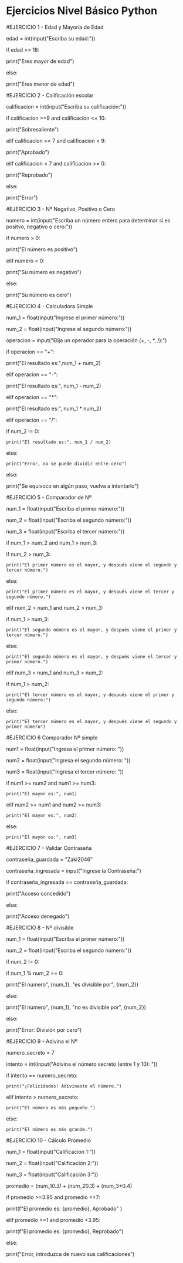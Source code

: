 # Ejercicios Nivel Básico Python

#EJERCICIO 1 - Edad y Mayoría de Edad

edad = int(input("Escriba su edad:"))

if edad >= 18:

   print("Eres mayor de edad")

else:

   print("Eres menor de edad")

#EJERCICIO 2 - Calificación escolar

calificacion = int(input("Escriba su calificación:"))

if calificacion >=9 and calificacion <= 10:

  print("Sobresaliente")

elif calificacion >= 7 and calificacion < 9:

  print("Aprobado")

elif calificacion < 7 and calificacion >= 0:

  print("Reprobado")

else:

  print("Error")

#EJERCICIO 3 - Nº Negativo, Positivo o Cero

numero = int(input("Escriba un número entero para determinar si es positvo, negativo o cero:"))

if numero > 0:

  print("El número es positivo")

elif numero < 0:

  print("Su número es negativo")

else:

  print("Su número es cero")

#EJERCICIO 4 - Calculadora Simple

num_1 = float(input("Ingrese el primer número:"))

num_2 = float(input("Ingrese el segundo número:"))

operacion = input("Elija un operador para la operación (+, -, *, /):")

if operacion == "+":

  print("El resultado es:",num_1 + num_2)

elif operacion == "-":

  print("El resultado es:", num_1 - num_2)

elif operacion == "*":

  print("El resultado es:", num_1 * num_2)

elif operacion == "/":

  if num_2 != 0:
  
    print("El resultado es:", num_1 / num_2)

  else:
  
    print("Error, no se puede dividir entre cero")

else:

  print("Se equivoco en algún paso, vuelva a intentarlo")

#EJERCICIO 5 - Comparador de Nº

num_1 = float(input("Escriba el primer número:"))

num_2 = float(input("Escriba el segundo número:"))

num_3 = float(input("Escriba el tercer número:"))

if num_1 > num_2 and num_1 > num_3:

  if num_2 > num_3:
  
    print("El primer número es el mayor, y después viene el segundo y tercer número.")
    
  else:
  
    print("El primer número es el mayor, y después viene el tercer y segundo número.")

elif num_2 > num_1 and num_2 > num_3:
  
  if num_1 > num_3:
  
    print("El segundo número es el mayor, y después viene el primer y tercer número.")

  else: 
  
    print("El segundo número es el mayor, y después viene el tercer y primer número.")

elif num_3 > num_1 and num_3 > num_2:

  if num_1 > num_2:
  
    print("El tercer número es el mayor, y después viene el primer y segundo número:")

  else:
  
    print("El tercer número es el mayor, y después viene el segundo y primer número")

#EJERCICIO 6  Comparador Nº simple

num1 = float(input("Ingresa el primer número: "))

num2 = float(input("Ingresa el segundo número: "))

num3 = float(input("Ingresa el tercer número: "))

if num1 >= num2 and num1 >= num3:

    print("El mayor es:", num1)
elif num2 >= num1 and num2 >= num3:

    print("El mayor es:", num2)
else:

    print("El mayor es:", num3)

#EJERCICIO 7 - Validar Contraseña

contraseña_guardada = "Zaki2046"

contraseña_ingresada = input("Ingrese la Contraseña:")

if contraseña_ingresada == contraseña_guardada:

  print("Acceso concedido")

else:

  print("Acceso denegado")

#EJERCICIO 8 - Nº divisible

num_1 = float(input("Escriba el primer número:"))

num_2 = float(input("Escriba el segundo número:"))

if num_2 != 0:

  if num_1 % num_2 == 0:
  
   print("El número", {num_1}, "es divisible por", {num_2})

  else:
  
   print("El número", {num_1}, "no es divisible por", {num_2})

else:

  print("Error: División por cero")

#EJERCICIO 9 - Adivina el Nº

numero_secreto = 7

intento = int(input("Adivina el número secreto (entre 1 y 10): "))

if intento == numero_secreto:

    print("¡Felicidades! Adivinaste el número.")
    
elif intento > numero_secreto:

    print("El número es más pequeño.")
else:

    print("El número es más grande.")

#EJERCICIO 10 - Cálculo Promedio

num_1 = float(input("Calificación 1:"))

num_2 = float(input("Calificación 2:"))

num_3 = float(input("Calificación 3:"))

promedio = (num_1*0.3) + (num_2*0.3) + (num_3*0.4)

if promedio >=3.95 and promedio <=7:

  print(f"El promedio es: {promedio}, Aprobado" )

elif promedio >=1 and promedio <3.95:

  print(f"El promedio es: {promedio}, Reprobado")

else: 

  print("Error, introduzca de nuevo sus calificaciones")

